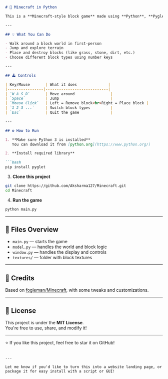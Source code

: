 ```markdown
# 🧱 Minecraft in Python

This is a **Minecraft-style block game** made using **Python**, **Pyglet**, and **OpenGL**. It lets you explore a 3D world, place and remove blocks, and move around like in the original Minecraft (but much simpler!).

---

## 💡 What You Can Do

- Walk around a block world in first-person
- Jump and explore terrain
- Place and destroy blocks (like grass, stone, dirt, etc.)
- Choose different block types using number keys

---

## 🕹️ Controls

| Key/Mouse       | What it does              |
|----------------|----------------------------|
| `W A S D`       | Move around                |
| `Space`         | Jump                       |
| `Mouse Click`   | Left = Remove block<br>Right = Place block |
| `1 2 3 ...`     | Switch block types         |
| `Esc`           | Quit the game              |

---

## ⚙️ How to Run

1. **Make sure Python 3 is installed**  
   You can download it from [python.org](https://www.python.org/)

2. **Install required library**

```bash
pip install pyglet
```

3. **Clone this project**

```bash
git clone https://github.com/Aksharma127/Minecraft.git
cd Minecraft
```

4. **Run the game**

```bash
python main.py
```

---

## 📁 Files Overview

- `main.py` — starts the game
- `model.py` — handles the world and block logic
- `window.py` — handles the display and controls
- `textures/` — folder with block textures

---

## 🙌 Credits

Based on [fogleman/Minecraft](https://github.com/fogleman/Minecraft), with some tweaks and customizations.

---

## 📜 License

This project is under the **MIT License**.  
You're free to use, share, and modify it!

---

⭐ If you like this project, feel free to star it on GitHub!
```

---

Let me know if you'd like to turn this into a website landing page, or package it for easy install with a script or GUI!
